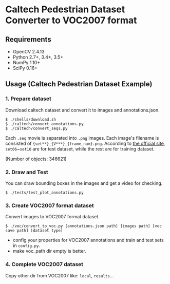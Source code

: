 # Caltech Pedestrian Dataset Converter to VOC2007 format

## Requirements

- OpenCV 2.4.13
- Python 2.7+, 3.4+, 3.5+
- NumPy 1.10+
- SciPy 0.16+

## Usage (Caltech Pedestrian Dataset Example)

### 1. Prepare dataset

Download caltech dataset and convert it to images and annotations.json.

```
$ ./shells/download.sh
$ ./caltech/convert_annotations.py
$ ./caltech/convert_seqs.py
```

Each `.seq` movie is separated into `.png` images. Each image's filename is consisted of `{set**}_{V***}_{frame_num}.png`. According to [the official site](http://www.vision.caltech.edu/Image_Datasets/CaltechPedestrians/), `set06`~`set10` are for test dataset, while the rest are for training dataset.

(Number of objects: 346621)

### 2. Draw and Test

You can draw bounding boxes in the images and get a video for checking.

```
$ ./tests/test_plot_annotations.py
```

### 3. Create VOC2007 format dataset

Convert images to VOC2007 format dataset.

```
$ ./voc/convert_to_voc.py [annotations.json path] [images path] [voc save path] [dataset type]
```

* config your properties for VOC2007 annotations and train and test sets in `config.py`.
* make voc_path dir empty is better.

### 4. Complete VOC2007 dataset

Copy other dir from VOC2007 like: `local`, `results`...